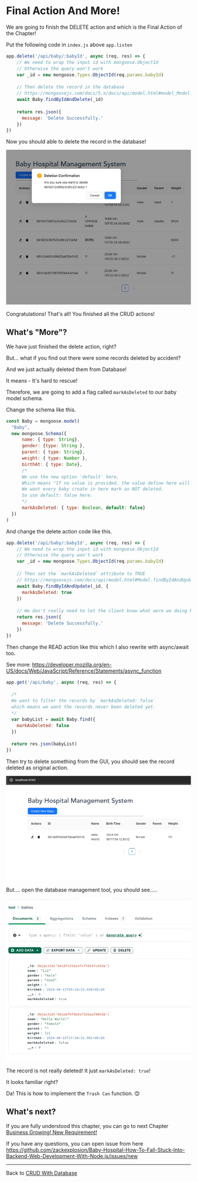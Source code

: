 # Final Action And More!

We are going to finish the DELETE action and which is the Final Action of the Chapter!

Put the following code in `index.js` above `app.listen`

```javascript
app.delete('/api/baby/:babyId', async (req, res) => {
    // We need to wrap the input id with mongoose.ObjectId
    // Otherwise the query won't work
    var _id = new mongoose.Types.ObjectId(req.params.babyId)

    // Then delete the record in the database
    // https://mongoosejs.com/docs/5.x/docs/api/model.html#model_Model.findByIdAndDelete
    await Baby.findByIdAndDelete(_id)

    return res.json({
      message: 'Delete Successfully.'
    })
})
```

Now you should able to delete the record in the database!

![](https://github.com/zackexplosion/Baby-Hospital/blob/main/screenshots/008.jpg?raw=true)

Congratulations! That's all! You finished all the CRUD actions!


## What's "More"?


We have just finished the delete action, right?

But... what if you find out there were some records deleted by accident?

And we just actually deleted them from Database!

It means - It's hard to rescue!

Therefore, we are going to add a flag called `markAsDeleted` to our baby model schema.

Change the schema like this.

```js
const Baby = mongoose.model(
  "Baby",
  new mongoose.Schema({
      name: { type: String},
      gender: {type: String },
      parent: { type: String},
      weight: { type: Number },
      birthAt: { type: Date},
      /* 
      We use the new option 'default' here,
      Which means "If no value is provided, the value define here will be used."
      We want every baby create in here mark as NOT deleted.
      So use default: false here.
      */
      markAsDeleted: { type: Boolean, default: false}
  })
)
```

And change the delete action code like this.


```js
app.delete('/api/baby/:babyId', async (req, res) => {
    // We need to wrap the input id with mongoose.ObjectId
    // Otherwise the query won't work
    var _id = new mongoose.Types.ObjectId(req.params.babyId)

    // Then set the `markAsDeleted` attribute to TRUE
    // https://mongoosejs.com/docs/api/model.html#Model.findByIdAndUpdate()
    await Baby.findByIdAndUpdate(_id, {
      markAsDeleted: true
    })

    // We don't really need to let the client know what were we doing here. Just let them know that the record have been deleted.
    return res.json({
      message: 'Delete Successfully.'
    })
})
```

Then change the READ action like this which I also rewrite with async/await too.

See more: https://developer.mozilla.org/en-US/docs/Web/JavaScript/Reference/Statements/async_function

```js
app.get('/api/baby', async (req, res) => {

  /*
  We want to filter the records by `markAsDeleted: false` 
  which means we want the records never been deleted yet.
  */
  var babyList = await Baby.find({
    markAsDeleted: false
  })

  return res.json(babyList)
})
```

Then try to delete something from the GUI, you should see the record deleted as original action.

![](https://github.com/zackexplosion/Baby-Hospital/blob/main/screenshots/009.jpg?raw=true)

But.... open the database management tool, you should see.....

![](https://github.com/zackexplosion/Baby-Hospital/blob/main/screenshots/010.jpg?raw=true)

The record is not really deleted! It just `markAsDeleted: true`!

It looks familiar right?

Da! This is how to implement the `Trash Can` function. 😊

## What's next?

If you are fully understood this chapter, you can go to next Chapter [Business Growing! New Requirement!](./010_business_growing_new_requirements.md)

If you have any questions, you can open issue from here
https://github.com/zackexplosion/Baby-Hospital-How-To-Fall-Stuck-Into-Backend-Web-Development-With-Node.js/issues/new

---

Back to [CRUD With Database](./004_crud_with_database.md)
